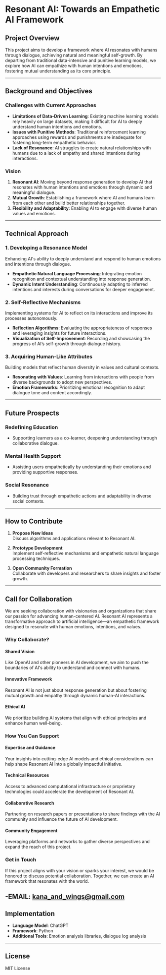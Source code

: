 # Resonant AI: Towards an Empathetic AI Framework

## Project Overview

This project aims to develop a framework where AI resonates with humans through dialogue, achieving natural and meaningful self-growth. By departing from traditional data-intensive and punitive learning models, we explore how AI can empathize with human intentions and emotions, fostering mutual understanding as its core principle.

---

## Background and Objectives

### Challenges with Current Approaches

- **Limitations of Data-Driven Learning**: Existing machine learning models rely heavily on large datasets, making it difficult for AI to deeply understand human intentions and emotions.  
- **Issues with Punitive Methods**: Traditional reinforcement learning approaches using rewards and punishments are inadequate for fostering long-term empathetic behavior.  
- **Lack of Resonance**: AI struggles to create natural relationships with humans due to a lack of empathy and shared intentions during interactions.  

### Vision

1. **Resonant AI**: Moving beyond response generation to develop AI that resonates with human intentions and emotions through dynamic and meaningful dialogue.  
2. **Mutual Growth**: Establishing a framework where AI and humans learn from each other and build better relationships together.  
3. **Flexibility and Adaptability**: Enabling AI to engage with diverse human values and emotions.  

---

## Technical Approach

### 1. Developing a Resonance Model
Enhancing AI's ability to deeply understand and respond to human emotions and intentions through dialogue.  

- **Empathetic Natural Language Processing**: Integrating emotion recognition and contextual understanding into response generation.  
- **Dynamic Intent Understanding**: Continuously adapting to inferred intentions and interests during conversations for deeper engagement.  

### 2. Self-Reflective Mechanisms
Implementing systems for AI to reflect on its interactions and improve its processes autonomously.  

- **Reflection Algorithms**: Evaluating the appropriateness of responses and leveraging insights for future interactions.  
- **Visualization of Self-Improvement**: Recording and showcasing the progress of AI’s self-growth through dialogue history.  

### 3. Acquiring Human-Like Attributes
Building models that reflect human diversity in values and cultural contexts.  

- **Resonating with Values**: Learning from interactions with people from diverse backgrounds to adopt new perspectives.  
- **Emotion Frameworks**: Prioritizing emotional recognition to adapt dialogue tone and content accordingly.  

---

## Future Prospects

### Redefining Education
- Supporting learners as a co-learner, deepening understanding through collaborative dialogue.  

### Mental Health Support
- Assisting users empathetically by understanding their emotions and providing supportive responses.  

### Social Resonance
- Building trust through empathetic actions and adaptability in diverse social contexts.  

---

## How to Contribute

1. **Propose New Ideas**  
   Discuss algorithms and applications relevant to Resonant AI.  

2. **Prototype Development**  
   Implement self-reflective mechanisms and empathetic natural language processing techniques.  

3. **Open Community Formation**  
   Collaborate with developers and researchers to share insights and foster growth.  

---

## Call for Collaboration

We are seeking collaboration with visionaries and organizations that share our passion for advancing human-centered AI. Resonant AI represents a transformative approach to artificial intelligence—an empathetic framework designed to resonate with human emotions, intentions, and values.

### Why Collaborate?

#### Shared Vision
Like OpenAI and other pioneers in AI development, we aim to push the boundaries of AI's ability to understand and connect with humans.

#### Innovative Framework
Resonant AI is not just about response generation but about fostering mutual growth and empathy through dynamic human-AI interactions.

#### Ethical AI
We prioritize building AI systems that align with ethical principles and enhance human well-being.

### How You Can Support

#### Expertise and Guidance
Your insights into cutting-edge AI models and ethical considerations can help shape Resonant AI into a globally impactful initiative.

#### Technical Resources
Access to advanced computational infrastructure or proprietary technologies could accelerate the development of Resonant AI.

#### Collaborative Research
Partnering on research papers or presentations to share findings with the AI community and influence the future of AI development.

#### Community Engagement
Leveraging platforms and networks to gather diverse perspectives and expand the reach of this project.

### Get in Touch
If this project aligns with your vision or sparks your interest, we would be honored to discuss potential collaboration. Together, we can create an AI framework that resonates with the world.

-EMAIL: kana_and_wings@gmail.com
---

## Implementation

- **Language Model**: ChatGPT  
- **Framework**: Python  
- **Additional Tools**: Emotion analysis libraries, dialogue log analysis  

---

## License

MIT License
